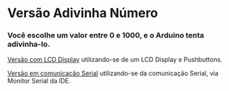 # Versão Adivinha Número

### Você escolhe um valor entre 0 e 1000, e o Arduino tenta adivinha-lo.

[Versão com LCD Display](https://github.com/danilofariadutra/Arduino/tree/master/Adivinha_Numero/Adivinha_Numero_com_LCD) utilizando-se de um LCD Display e Pushbuttons.

[Versão em comunicação Serial](https://github.com/danilofariadutra/Arduino/tree/master/Adivinha_Numero/Adivinha_Numero_via_Serial) utilizando-se da comunicação Serial, via Monitor Serial da IDE.
